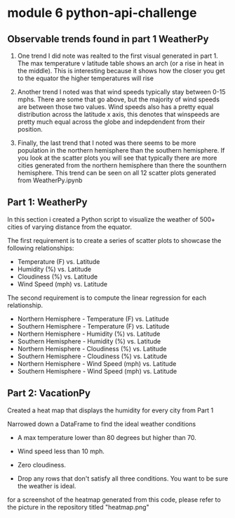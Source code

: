 # module 6 python-api-challenge 
## Observable trends found in part 1 WeatherPy
1. One trend I did note was realted to the first visual generated in part 1. The max temperature v latitude table shows an arch (or a rise in heat in the middle). This is interesting because it shows how the closer you get to the equator the higher temperatures will rise

2. Another trend I noted was that wind speeds typically stay between 0-15 mphs. There are some that go above, but the majority of wind speeds are between those two values. Wind speeds also has a pretty equal distribution across the latitude x axis, this denotes that winspeeds are pretty much equal across the globe and indepdendent from their position.

3. Finally, the last trend that I noted was there seems to be more population in the northern hemisphere than the southern hemisphere. If you look at the scatter plots you will see that typically there are more cities generated from the northern hemisphere than there the sounthern hemisphere. This trend can be seen on all 12 scatter plots generated from WeatherPy.ipynb

## Part 1: WeatherPy
In this section i created a Python script to visualize the weather of 500+ cities of varying distance from the equator.

The first requirement is to create a series of scatter plots to showcase the following relationships:

* Temperature (F) vs. Latitude
* Humidity (%) vs. Latitude
* Cloudiness (%) vs. Latitude
* Wind Speed (mph) vs. Latitude

The second requirement is to compute the linear regression for each relationship.

* Northern Hemisphere - Temperature (F) vs. Latitude
* Southern Hemisphere - Temperature (F) vs. Latitude
* Northern Hemisphere - Humidity (%) vs. Latitude
* Southern Hemisphere - Humidity (%) vs. Latitude
* Northern Hemisphere - Cloudiness (%) vs. Latitude
* Southern Hemisphere - Cloudiness (%) vs. Latitude
* Northern Hemisphere - Wind Speed (mph) vs. Latitude
* Southern Hemisphere - Wind Speed (mph) vs. Latitude

## Part 2: VacationPy
Created a heat map that displays the humidity for every city from Part 1

Narrowed down a DataFrame to find the ideal weather conditions
* A max temperature lower than 80 degrees but higher than 70.

* Wind speed less than 10 mph.

* Zero cloudiness.

* Drop any rows that don't satisfy all three conditions. You want to be sure the weather is ideal.

for a screenshot of the heatmap generated from this code, please refer to the picture in the repository titled "heatmap.png"

